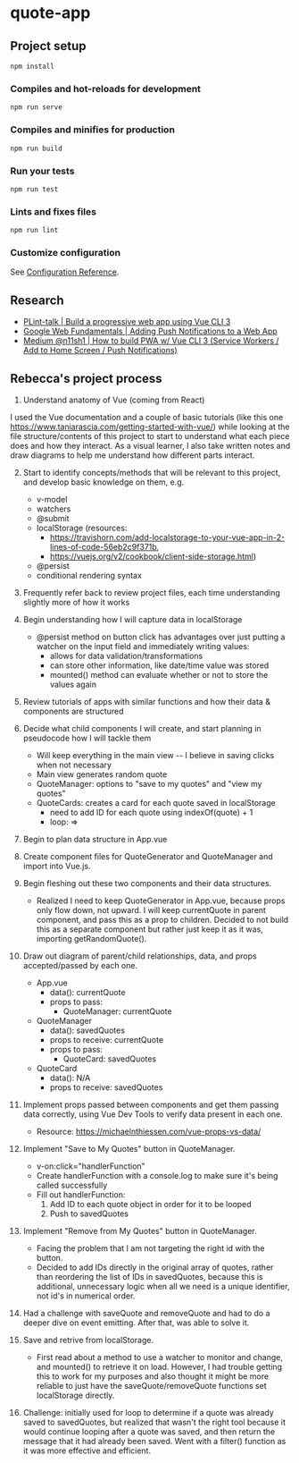 # quote-app

## Project setup

```
npm install
```

### Compiles and hot-reloads for development

```
npm run serve
```

### Compiles and minifies for production

```
npm run build
```

### Run your tests

```
npm run test
```

### Lints and fixes files

```
npm run lint
```

### Customize configuration

See [Configuration Reference](https://cli.vuejs.org/config/).

## Research

- [PLint-talk | Build a progressive web app using Vue CLI 3](https://www.blog.plint-sites.nl/progressive-web-app-using-vue-cli-3/)
- [Google Web Fundamentals | Adding Push Notifications to a Web App](https://developers.google.com/web/fundamentals/codelabs/push-notifications/)
- [Medium @n11sh1 | How to build PWA w/ Vue CLI 3 (Service Workers / Add to Home Screen / Push Notifications)](https://medium.com/@n11sh1/how-to-build-pwa-w-vue-cli-3-service-workers-add-to-home-screen-push-notifications-b519c49e142d)

## Rebecca's project process

1. Understand anatomy of Vue (coming from React)

I used the Vue documentation and a couple of basic tutorials (like this one https://www.taniarascia.com/getting-started-with-vue/) while looking at the file structure/contents of this project to start to understand what each piece does and how they interact. As a visual learner, I also take written notes and draw diagrams to help me understand how different parts interact.

2. Start to identify concepts/methods that will be relevant to this project, and develop basic knowledge on them, e.g.

   - v-model
   - watchers
   - @submit
   - localStorage (resources:
     - https://travishorn.com/add-localstorage-to-your-vue-app-in-2-lines-of-code-56eb2c9f371b,
     - https://vuejs.org/v2/cookbook/client-side-storage.html)
   - @persist
   - conditional rendering syntax

3. Frequently refer back to review project files, each time understanding slightly more of how it works

4. Begin understanding how I will capture data in localStorage

   - @persist method on button click has advantages over just putting a watcher on the input field and immediately writing values:
     - allows for data validation/transformations
     - can store other information, like date/time value was stored
     - mounted() method can evaluate whether or not to store the values again

5. Review tutorials of apps with similar functions and how their data & components are structured

6. Decide what child components I will create, and start planning in pseudocode how I will tackle them

   - Will keep everything in the main view -- I believe in saving clicks when not necessary
   - Main view generates random quote
   - QuoteManager: options to "save to my quotes" and "view my quotes"
   - QuoteCards: creates a card for each quote saved in localStorage
     - need to add ID for each quote using indexOf(quote) + 1
     - loop: => <card v-for="quote in quotes" :key="quote.id">

7. Begin to plan data structure in App.vue

8. Create component files for QuoteGenerator and QuoteManager and import into Vue.js.

9. Begin fleshing out these two components and their data structures.

   - Realized I need to keep QuoteGenerator in App.vue, because props only flow down, not upward.
     I will keep currentQuote in parent component, and pass this as a prop to children. Decided to not build this as a separate component but rather just keep it as it was, importing getRandomQuote().

10. Draw out diagram of parent/child relationships, data, and props accepted/passed by each one.

    - App.vue
      - data(): currentQuote
      - props to pass:
        - QuoteManager: currentQuote
    - QuoteManager
      - data(): savedQuotes
      - props to receive: currentQuote
      - props to pass:
        - QuoteCard: savedQuotes
    - QuoteCard
      - data(): N/A
      - props to receive: savedQuotes

11. Implement props passed between components and get them passing data correctly, using Vue Dev Tools to verify data present in each one.

    - Resource: https://michaelnthiessen.com/vue-props-vs-data/

12. Implement "Save to My Quotes" button in QuoteManager.

    - v-on:click="handlerFunction"
    - Create handlerFunction with a console.log to make sure it's being called successfully
    - Fill out handlerFunction:
      1. Add ID to each quote object in order for it to be looped
      2. Push to savedQuotes

13. Implement "Remove from My Quotes" button in QuoteManager.

    - Facing the problem that I am not targeting the right id with the button.
    - Decided to add IDs directly in the original array of quotes, rather than reordering the list of IDs in savedQuotes, because this is additional, unnecessary logic when all we need is a unique identifier, not id's in numerical order.

14. Had a challenge with saveQuote and removeQuote and had to do a deeper dive on event emitting. After that, was able to solve it.

15. Save and retrive from localStorage.

    - First read about a method to use a watcher to monitor and change, and mounted() to retrieve it on load. However, I had trouble getting this to work for my purposes and also thought it might be more reliable to just have the saveQuote/removeQuote functions set localStorage directly.

16. Challenge: initially used for loop to determine if a quote was already saved to savedQuotes, but realized that wasn't the right tool because it would continue looping after a quote was saved, and then return the message that it had already been saved. Went with a filter() function as it was more effective and efficient.
